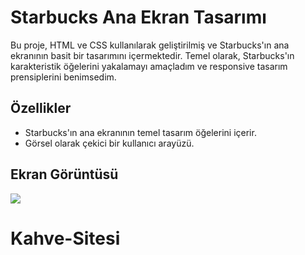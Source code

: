 <h1> Starbucks Ana Ekran Tasarımı </h1>

Bu proje, HTML ve CSS kullanılarak geliştirilmiş ve Starbucks'ın ana ekranının basit bir tasarımını içermektedir. Temel olarak, Starbucks'ın karakteristik öğelerini yakalamayı amaçladım ve responsive tasarım prensiplerini benimsedim.

<h2> Özellikler </h2>

- Starbucks'ın ana ekranının temel tasarım öğelerini içerir.
- Görsel olarak çekici bir kullanıcı arayüzü.

<h2> Ekran Görüntüsü </h2>

![](Kahvesite.gif)

# Kahve-Sitesi

